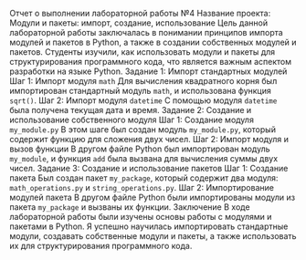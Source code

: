Отчет о выполнении лабораторной работы №4
Название проекта: Модули и пакеты: импорт, создание, использование
Цель данной лабораторной работы заключалась в понимании принципов импорта модулей и пакетов в Python, а также в создании собственных модулей и пакетов. Студенты изучили, как использовать модули и пакеты для структурирования программного кода, что является важным аспектом разработки на языке Python.
Задание 1: Импорт стандартных модулей
Шаг 1: Импорт модуля `math`
Для вычисления квадратного корня был импортирован стандартный модуль `math`, и использована функция `sqrt()`. 
Шаг 2: Импорт модуля `datetime`
С помощью модуля `datetime` была получена текущая дата и время. 
Задание 2: Создание и использование собственного модуля
Шаг 1: Создание модуля `my_module.py`
В этом шаге был создан модуль `my_module.py`, который содержит функцию для сложения двух чисел.
Шаг 2: Импорт модуля и вызов функции
В другом файле Python был импортирован модуль `my_module`, и функция `add` была вызвана для вычисления суммы двух чисел.
Задание 3: Создание и использование пакетов
Шаг 1: Создание пакета
Был создан пакет `my_package`, который содержит два модуля: `math_operations.py` и `string_operations.py`. 
Шаг 2: Импортирование модулей пакета
В другом файле Python были импортированы модули из пакета `my_package` и вызваны их функции.
Заключение
В ходе лабораторной работы были изучены основы работы с модулями и пакетами в Python. Я успешно научилась импортировать стандартные модули, создавать собственные модули и пакеты, а также использовать их для структурирования программного кода.
